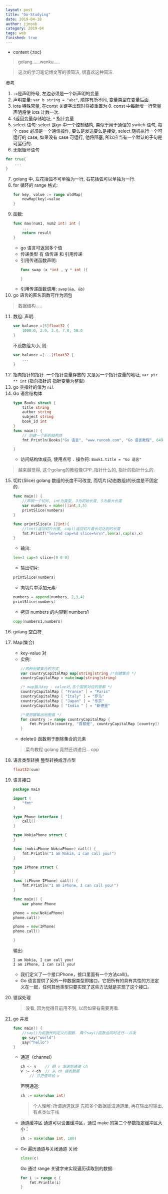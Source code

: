 ```yaml
---
layout: post
title: "Go-Studying"
date: 2019-04-18
author: jjnoob
category: 2019-04
tags: web
finished: true
---
```


* content
{:toc}

> golang......wenku.....

> 这次的学习笔记博文写的很简洁, 很喜欢这种简洁.

[参考](http://www.runoob.com/go/go-tutorial.html)

1. `:=`是声明符号, 左边必须是一个新声明的变量
2. 声明变量: `var b string = "abc"`, 顺序有所不同, 变量类型在变量后面.
3. iota 特殊常量, 在const 关键字出现时将被重置为 0. const 中每新增一行常量声明将使 iota 计数一次.
4. `$`返回变量存储地址, `*` 指针变量
5. select 语句: select 是go 中一个控制结构, 类似于用于通信的 switch 语句, 每个 case 必须是一个通信操作, 要么是发送要么是接受, select 随机执行一个可运行的 case, 如果没有 case 可运行, 他将阻塞, 所以应当有一个默认的子句是可运行的.
6. 无限循环语句
  ```go
  for true{
      ...
  } 
  ```
7. golang 中, 左花括弧不可单独为一行, 右花括弧可以单独为一行.
8. for 循环的 range 格式:
    ```go
    for key, value := range oldMap{
        newMap[key]=value
    }
    ```
9. 函数:
    ```go
    func max(num1, num2 int) int {
        ...
        return result
    }
    ```
    * go 语言可返回多个值
    * 传递类型 有 值传递 和 引用传递
    * 引用传递函数声明: 
      ```go
      func swap (x *int , y * int ){

      }
      ```
    * 引用传递函数调用: `swap(&a, &b)`
10. go 语言的匿名函数可作为闭包
> 数据结构.....

11. 数组: 声明:
    ```go
    var balance =[5]float32 {
        1000.0, 2.0, 3.4, 7.0, 50.0
    }
    ```
    不设数组大小, 则 
    ```go
    var balance =[...]float32 {
        ...
    }
    ```
12. 指向指针的指针. 一个指针变量存放的 又是另一个指针变量的地址, `var ptr ** int` (指向指针的 指针变量为整型)
13. go 空指针的值为 `nil`
14. Go 语言结构体
    ```go
    type Books struct {
        title string
        author string
        subject string
        book_id int
    }
    func main() {
        // 创建一个新的结构体
        fmt.Println(Books{"Go 语言", "www.runoob.com", "Go 语言教程", 6495407})
    
    }
    ```
    * 访问结构体成员, 使用点号 `.` 操作符: `Book1.title = "Go 语言"`
> 越来越觉得, 这个golang的教程像CPP..指针什么的, 指针的指针什么的.

15. 切片(Slice)
    golang 数组的长度不可改变, 而切片(动态数组)的长度是不固定的.
    ```go
    func main() {
        //声明一个切片, int为类型, 3为初始长度, 5为最大长度
        var numbers = make([]int,3,5)
        printSlice(numbers)
    }

    func printSlice(x []int){
        //len()返回切片长度, cap()返回切片最长可达到的长度
        fmt.Printf("len=%d cap=%d slice=%v\n",len(x),cap(x),x)
    }
    ```
    * 输出:
    ```go
    len=3 cap=5 slice=[0 0 0]
    ```
    * 输出切片:
    ```go
    printSlice(numbers)
    ```
    * 向切片中添加元素:
    ```go 
    numbers = append(numbers, 2,3,4)
    printSlice(numbers)
    ```
    * 拷贝 numbers 的内容到 numbers1
    ```go
    copy(numbers1,numbers)
    ```
16. golang 空白符`_`


17. Map(集合)
    * key-value 对
    * 实例: 
      ```go
      //两种创建集合的方式
      var countryCapitalMap map[string]string /*创建集合 */
      countryCapitalMap = make(map[string]string)

      /* map插入key - value对,各个国家对应的首都 */
      countryCapitalMap [ "France" ] = "Paris"
      countryCapitalMap [ "Italy" ] = "罗马"
      countryCapitalMap [ "Japan" ] = "东京"
      countryCapitalMap [ "India " ] = "新德里"

      /*使用键输出地图值 */ 
      for country := range countryCapitalMap {
          fmt.Println(country, "首都是", countryCapitalMap [country])
      }
      ```    
    * delete() 函数用于删除集合的元素

    > 菜鸟教程 golang 竟然还讲递归... cpp

18. 语言类型转换
    整型转换成浮点型
    ```go
    float32(sum)
    ```
19. 语言接口
    ```go
    package main

    import (
        "fmt"
    )

    type Phone interface {
        call()
    }

    type NokiaPhone struct {
    }

    func (nokiaPhone NokiaPhone) call() {
        fmt.Println("I am Nokia, I can call you!")
    }

    type IPhone struct {
    }

    func (iPhone IPhone) call() {
        fmt.Println("I am iPhone, I can call you!")
    }

    func main() {
        var phone Phone

    phone = new(NokiaPhone)
    phone.call()

    phone = new(IPhone)
    phone.call()

    }
    ```
    输出:
    ```
    I am Nokia, I can call you!
    I am iPhone, I can call you!
    ```
    * 我们定义了一个接口Phone，接口里面有一个方法call()。
    * Go 语言提供了另外一种数据类型即接口，它把所有的具有共性的方法定义在一起，任何其他类型只要实现了这些方法就是实现了这个接口。
20. 错误处理
    > 没看, 因为觉得目前用不到, 以后如果有需要再看.
21. go 并发
    ```go
    func main() {
        //say()为前面代码定义的函数. 两个say()函数会同时进行--并发
        go say("world")
        say("hello")
    }
    ```
    * 通道（channel）
        ```go
        ch <- v    // 把 v 发送到通道 ch
        v := <-ch  // 从 ch 接收数据
            // 并把值赋给 v
        ```
        声明通道:
        ```go
        ch := make(chan int)
        ```
        > 个人理解: 所谓通道就是 先把多个数据放进通道里, 再在输出时输出, 有点类似于栈


    * 通道缓冲区
    通道可以设置缓冲区，通过 make 的第二个参数指定缓冲区大小：
        ```go
        ch := make(chan int, 100)
        ```
    * Go 遍历通道与关闭通道
        关闭:
        ```go
        close(c)
        ```
        Go 通过 range 关键字来实现遍历读取到的数据:
        ```go
        for i := range c {
            fmt.Println(i)
        }
        ```

